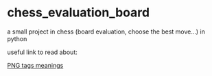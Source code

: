 # chess_evaluation_board
a small project in chess (board evaluation, choose the best move...) in python

useful link to read about:

[PNG tags meanings](http://www.saremba.de/chessgml/standards/pgn/pgn-complete.htm)
